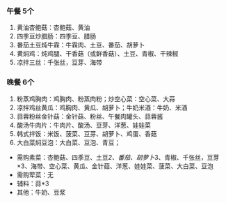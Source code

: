 ### 午餐 5个
1. 黄油杏鲍菇：杏鲍菇、黄油
2. 四季豆炒腊肠：四季豆、腊肠
3. 番茄土豆炖牛霖：牛霖肉、土豆、番茄、胡萝卜
4. 黄焖鸡：炖鸡腿、干香菇（或鲜香菇）、土豆、青椒、干辣椒
5. 凉拌三丝：千张丝，豆芽、海带 

### 晚餐 6个
1. 粉蒸鸡胸肉：鸡胸肉、粉蒸肉粉；炒空心菜：空心菜、大蒜
2. 凉拌鸡丝黄瓜：鸡胸肉、黄瓜、胡萝卜；牛奶米酒：牛奶、米酒
3. 蒜蓉粉丝金针菇：金针菇、粉丝、午餐肉罐头、蒜蓉酱
4. 酸汤牛肉片：牛肉片、酸汤、豆芽、洋葱、娃娃菜
5. 韩式拌饭：米饭、菠菜、豆芽、胡萝卜、鸡蛋、香菇
6. 大白菜焖豆泡：大白菜、豆泡、青豆；

* 需购素菜：杏鲍菇、四季豆、土豆*2、番茄、胡萝卜*3、青椒、千张丝，豆芽*3、海带、空心菜、黄瓜、金针菇、洋葱、娃娃菜、菠菜、大白菜、豆泡
* 需购荤菜：无
* 辅料：蒜*3
* 其他：牛奶、豆浆

